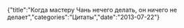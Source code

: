 {"title":"Когда мастеру Чань нечего делать, он ничего не делает","categories":"Цитаты","date":"2013-07-22"}



